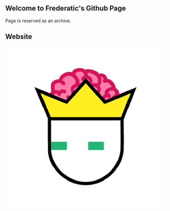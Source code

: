 ## Welcome to Frederatic's Github Page
Page is reserved as an archive.



## Website


[![Frederatic Icon](/FrederaticIcon.png "Go to website")](https://frederatic.com)

